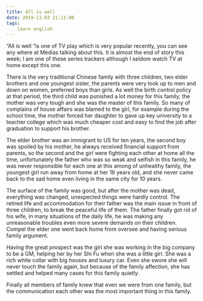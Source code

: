 ```yaml
---
title: All is well
date: 2019-11-03 21:11:00
tags:
    learn english
---
```

“All is well “is one of TV play which is very popular
recently, you can see any where at Medias talking about this. It is almost the
end of story this week; I am one of these series trackers although I seldom
watch TV at home except this one.

There is the very traditional Chinese family with
three children, two elder brothers and one youngest sister, the parents were
very look up to men and down on women, preferred boys than girls. As well the
birth control policy at that period, the third child was punished a lot money
for this family, the mother was very tough and she was the master of this family.
So many of complains of house affairs was blamed to the girl, for example
during the school time, the mother forced her daughter to gave up key
university to a teacher college which was much cheaper cost and easy to find the
job after graduation to support his brother. 

The elder brother was an immigrant to US for ten
years, the second boy was spoiled by his mother, he always received financial
support from parents, so the second and the girl were fighting each other at home
all the time, unfortunately the father who was so weak and selfish in this
family, he was never responsible for each one at this among of unhealthy family,
the youngest girl run away from home at her 18 years old, and she never came
back to the sad home even living in the same city for 10 years. 

The surface of the family was good, but after the
mother was dead, everything was changed, unexpected things were hardly control.
The retired life and accommodation for their father was the main issue in front
of three children, to break the peaceful life of them. The father finally got
rid of his wife, in many situations of the daily life, he was making any unreasonable
troubles even more severe demands on their children. Compel the elder one went
back home from oversee and having serious family argument.

Having the great prospect was the girl she was working
in the big company to be a GM, helping her by her Shi Fu when she was a little
girl. She was a rich white collar with big houses and luxury car. Even she swore
she will never touch the family again, but because of the family affection, she
has settled and helped many cases for this family quietly. 

Finally all members of family knew that even we were
from one family, but the communication each other was the most important thing
in this family.  